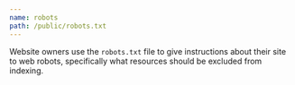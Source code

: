 ```yaml
---
name: robots
path: /public/robots.txt
---
```


Website owners use the `robots.txt` file to give instructions about their site to web robots, specifically what resources should be excluded from indexing.